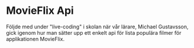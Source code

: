 # MovieFlix Api

Följde med under "live-coding" i skolan när vår lärare, Michael Gustavsson, gick igenom hur man sätter upp ett enkelt api för lista populära filmer för applikationen MovieFlix. 